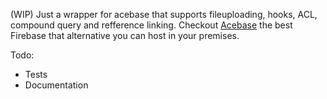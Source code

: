 (WIP) Just a wrapper for acebase that supports fileuploading, hooks, ACL, compound query and refference linking. 
Checkout [Acebase](https://github.com/appy-one/acebase) the best Firebase that alternative you can host in your premises.

Todo:
- Tests
- Documentation
